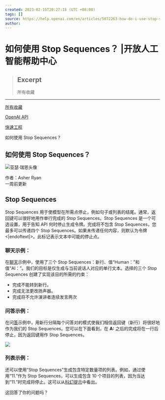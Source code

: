 ```yaml
---
created: 2023-02-15T20:27:15 (UTC +08:00)
tags: []
source: https://help.openai.com/en/articles/5072263-how-do-i-use-stop-sequences
author:
---
```


# 如何使用 Stop Sequences？ |开放人工智能帮助中心

> ## Excerpt
>
> 所有收藏

---

[所有收藏](https://help.openai.com/en/)

[OpenAI API](https://help.openai.com/en/collections/3675931-openai-api)

[快速工程](https://help.openai.com/en/collections/3675931-openai-api#prompt-engineering)

如何使用 Stop Sequences？

## 如何使用 Stop Sequences？

![亚瑟·瑞恩头像](https://static.intercomassets.com/avatars/4418977/square_128/Screenshot_2023-01-25_at_11.28.45_AM-1674674951.png)

作者：Asher Ryan  
一周前更新

## **Stop Sequences**

Stop Sequences 用于使模型在所需点停止，例如句子或列表的结尾。通常，返回键可以很好地用作单行完成的 Stop Sequences。Stop Sequences 是一个可选设置，用于告知 API 何时停止生成令牌。完成将不包含 Stop Sequences，您最多可以传递四个 Stop Sequences。如果未传递任何内容，则默认为令牌<|endoftext|>。此标记表示文本中可能的停止点。

### **聊天示例：**

在[聊天](https://beta.openai.com/playground/p/default-chat)示例中，使用了三个 Stop Sequences：新行、值“Human：”和值“AI：”。我们的目标是仅生成与当前说话人对应的单行文本。选择的三个 Stop Sequences 创建了实现该目的所需的约束：

- 完成不能转到新行。
- 完成无法更改扬声器。
- 完成将不允许演讲者连续发言两次

### **问答示例：**

在问[答](https://beta.openai.com/playground/p/default-qa)示例中，用新行分隔每个问答对的模式使我们相信返回键（新行）将很好地作为我们的 Stop Sequences。您可以在下面看到，在 **A:** 之后的完成将在一行后停止，因为返回键用作 Stop Sequences。

![](https://openai.intercom-attachments-7.com/i/o/330834756/65a8a1772e7c8d7b3716bcce/P5YtnyetBetZprUCREzxqg4WvjcIjxmcyM68n9fYItagMMnSTRE2BE-6cAMcDmsKa04USSe6pDAM0Crcrgw6wcPCDxqt-AC2N3j1HjmKuYMBK6TBf-Pj6IB5o-T0FVtCtfF0m2O9)

### **列表示例：**

还可以使用“Stop Sequences”生成包含特定数量项的列表。例如，通过使用“11.”作为 Stop Sequences，可以生成包含 10 个项目的列表，因为当达到“11.”时完成将停止。这可以从[科幻提示](https://beta.openai.com/playground/p/default-sci-fi-book-list)中看出。

这回答了你的问题吗？
